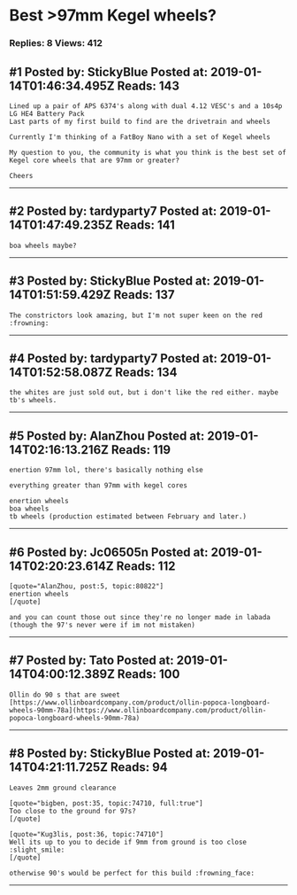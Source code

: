 # Best &gt;97mm Kegel wheels?

### Replies: 8 Views: 412

## \#1 Posted by: StickyBlue Posted at: 2019-01-14T01:46:34.495Z Reads: 143

```
Lined up a pair of APS 6374's along with dual 4.12 VESC's and a 10s4p LG HE4 Battery Pack
Last parts of my first build to find are the drivetrain and wheels

Currently I'm thinking of a FatBoy Nano with a set of Kegel wheels

My question to you, the community is what you think is the best set of Kegel core wheels that are 97mm or greater?

Cheers
```

---
## \#2 Posted by: tardyparty7 Posted at: 2019-01-14T01:47:49.235Z Reads: 141

```
boa wheels maybe?
```

---
## \#3 Posted by: StickyBlue Posted at: 2019-01-14T01:51:59.429Z Reads: 137

```
The constrictors look amazing, but I'm not super keen on the red :frowning:
```

---
## \#4 Posted by: tardyparty7 Posted at: 2019-01-14T01:52:58.087Z Reads: 134

```
the whites are just sold out, but i don't like the red either. maybe tb's wheels.
```

---
## \#5 Posted by: AlanZhou Posted at: 2019-01-14T02:16:13.216Z Reads: 119

```
enertion 97mm lol, there's basically nothing else 

everything greater than 97mm with kegel cores

enertion wheels
boa wheels
tb wheels (production estimated between February and later.)
```

---
## \#6 Posted by: Jc06505n Posted at: 2019-01-14T02:20:23.614Z Reads: 112

```
[quote="AlanZhou, post:5, topic:80822"]
enertion wheels
[/quote]

and you can count those out since they're no longer made in labada (though the 97's never were if im not mistaken)
```

---
## \#7 Posted by: Tato Posted at: 2019-01-14T04:00:12.389Z Reads: 100

```
Ollin do 90 s that are sweet
[https://www.ollinboardcompany.com/product/ollin-popoca-longboard-wheels-90mm-78a](https://www.ollinboardcompany.com/product/ollin-popoca-longboard-wheels-90mm-78a)
```

---
## \#8 Posted by: StickyBlue Posted at: 2019-01-14T04:21:11.725Z Reads: 94

```
Leaves 2mm ground clearance

[quote="bigben, post:35, topic:74710, full:true"]
Too close to the ground for 97s?
[/quote]

[quote="Kug3lis, post:36, topic:74710"]
Well its up to you to decide if 9mm from ground is too close :slight_smile:
[/quote]

otherwise 90's would be perfect for this build :frowning_face:
```

---
